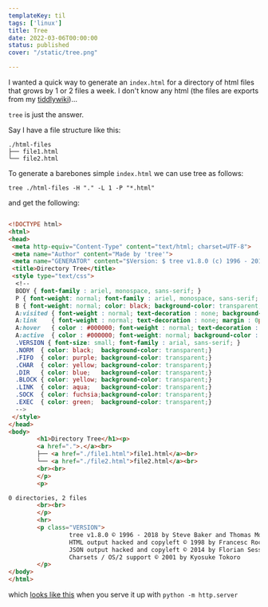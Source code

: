```yaml
---
templateKey: til
tags: ['linux']
title: Tree
date: 2022-03-06T00:00:00
status: published
cover: "/static/tree.png"

---
```


I wanted a quick way to generate an `index.html` for a directory of html files that grows by 1 or 2 files a week.
I don't know any html (the files are exports from my [tiddlywiki](/tiddly-wiki))...

`tree` is just the answer.

Say I have a file structure like this:

```
./html-files
├── file1.html
└── file2.html
```

To generate a barebones simple `index.html` we can use tree as follows:

`tree ./html-files -H "." -L 1 -P "*.html"`

and get the following:

```html

<!DOCTYPE html>
<html>
<head>
 <meta http-equiv="Content-Type" content="text/html; charset=UTF-8">
 <meta name="Author" content="Made by 'tree'">
 <meta name="GENERATOR" content="$Version: $ tree v1.8.0 (c) 1996 - 2018 by Steve Baker, Thomas Moore, Francesc Rocher, Florian Sesser, Kyosuke Tokoro $">
 <title>Directory Tree</title>
 <style type="text/css">
  <!--
  BODY { font-family : ariel, monospace, sans-serif; }
  P { font-weight: normal; font-family : ariel, monospace, sans-serif; color: black; background-color: transparent;}
  B { font-weight: normal; color: black; background-color: transparent;}
  A:visited { font-weight : normal; text-decoration : none; background-color : transparent; margin : 0px 0px 0px 0px; padding : 0px 0px 0px 0px; display: inline; }
  A:link    { font-weight : normal; text-decoration : none; margin : 0px 0px 0px 0px; padding : 0px 0px 0px 0px; display: inline; }
  A:hover   { color : #000000; font-weight : normal; text-decoration : underline; background-color : yellow; margin : 0px 0px 0px 0px; padding : 0px 0px 0px 0px; display: inline; }
  A:active  { color : #000000; font-weight: normal; background-color : transparent; margin : 0px 0px 0px 0px; padding : 0px 0px 0px 0px; display: inline; }
  .VERSION { font-size: small; font-family : arial, sans-serif; }
  .NORM  { color: black;  background-color: transparent;}
  .FIFO  { color: purple; background-color: transparent;}
  .CHAR  { color: yellow; background-color: transparent;}
  .DIR   { color: blue;   background-color: transparent;}
  .BLOCK { color: yellow; background-color: transparent;}
  .LINK  { color: aqua;   background-color: transparent;}
  .SOCK  { color: fuchsia;background-color: transparent;}
  .EXEC  { color: green;  background-color: transparent;}
  -->
 </style>
</head>
<body>
        <h1>Directory Tree</h1><p>
        <a href=".">.</a><br>
        ├── <a href="./file1.html">file1.html</a><br>
        └── <a href="./file2.html">file2.html</a><br>
        <br><br>
        </p>
        <p>

0 directories, 2 files
        <br><br>
        </p>
        <hr>
        <p class="VERSION">
                 tree v1.8.0 © 1996 - 2018 by Steve Baker and Thomas Moore <br>
                 HTML output hacked and copyleft © 1998 by Francesc Rocher <br>
                 JSON output hacked and copyleft © 2014 by Florian Sesser <br>
                 Charsets / OS/2 support © 2001 by Kyosuke Tokoro
        </p>
</body>
</html>

```


which [looks like this](/tree-index-example.html) when you serve it up with `python -m http.server`

